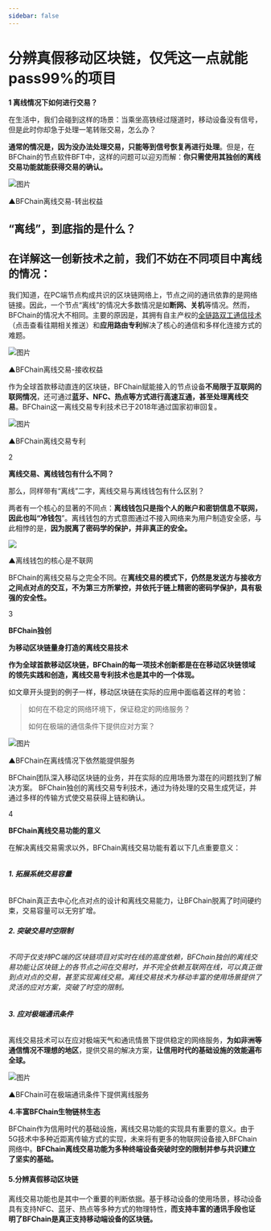 ```yaml
---
sidebar: false
---
```


# 分辨真假移动区块链，仅凭这一点就能pass99%的项目

**1  离线情况下如何进行交易？** 

在生活中，我们会碰到这样的场景：当乘坐高铁经过隧道时，移动设备没有信号，但是此时你却急于处理一笔转账交易，怎么办？

**通常的情况是，因为没办法处理交易，只能等到信号恢复再进行处理**。但是，在BFChain的节点软件BFT中，这样的问题可以迎刃而解：**你只需使用其独创的离线交易功能就能获得交易的确认。**

![图片](./image//07-01.gif)

▲BFChain离线交易-转出权益

## 

## **“离线”，到底指的是什么？**

## 在详解这一创新技术之前，我们不妨在不同项目中离线的情况：

我们知道，在PC端节点构成共识的区块链网络上，节点之间的通讯依靠的是网络链接。因此，一个节点“离线”的情况大多数情况是如**断网、关机**等情况。然而，BFChain的情况大不相同。主要的原因是，其拥有自主产权的[全链路双工通信技术](http://mp.weixin.qq.com/s?__biz=MzU3NDc0Nzg4Nw==&mid=2247484456&idx=1&sn=27c7e60a520428e5141813d1966f9f4f&chksm=fd2ce1a8ca5b68be398e27bb6a8fcd79e441cd31b23ad376e85006fd76b23ff1fc39080d3132&scene=21#wechat_redirect)（点击查看往期相关推送）和**应用路由专利**解决了核心的通信和多样化连接方式的难题。

![图片](./image//07-02.gif)

▲BFChain离线交易-接收权益

作为全球首款移动直连的区块链，BFChain赋能接入的节点设备**不局限于互联网的联网情况**，还可通过**蓝牙、NFC、热点等方式进行高速互通，甚至处理离线交易**。BFChain这一离线交易专利技术已于2018年通过国家初审回复。

![图片](./image//07-03.jpg)

▲BFChain离线交易专利

2

   **离线交易、离线钱包有什么不同？** 

那么，同样带有“离线”二字，离线交易与离线钱包有什么区别？

两者有一个核心的显著的不同点：**离线钱包只是指个人的账户和密钥信息不联网，因此也叫“冷钱包**”。离线钱包的方式意图通过不接入网络来为用户制造安全感，与此相悖的是，**因为脱离了密码学的保护，并非真正的安全。**

![](./image//07-04.jpg)

▲离线钱包的核心是不联网

BFChain的离线交易与之完全不同。在**离线交易的模式下，仍然是发送方与接收方之间点对点的交互，不为第三方所掌控，并依托于链上精密的密码学保护，具有极强的安全性。**

3

  **BFChain独创**

**为移动区块链量身打造的离线交易技术** 

**作为全球首款移动区块链，BFChain的每一项技术创新都是在在移动区块链领域的领先实践和创造，离线交易专利技术也是其中的一个体现。**

如文章开头提到的例子一样，移动区块链在实际的应用中面临着这样的考验：

> 如何在不稳定的网络环境下，保证稳定的网络服务？
> 
> 如何在极端的通信条件下提供应对方案？

![图片](./image//07-05.jpg)

▲BFChain在离线情况下依然能提供服务

BFChain团队深入移动区块链的业务，并在实际的应用场景为潜在的问题找到了解决方案。 BFChain独创的离线交易专利技术，通过为待处理的交易生成凭证，并通过多样的传输方式使交易获得上链和确认。

4

  **BFChain离线交易功能的意义** 

在解决离线交易需求以外，BFChain离线交易功能有着以下几点重要意义：

###### 

###### **1. 拓展系统交易容量**

BFChain真正去中心化点对点的设计和离线交易能力，让BFChain脱离了时间硬约束，交易容量可以无穷扩增。

###### **2. 突破交易时空限制**

###### 不同于仅支持PC端的区块链项目对实时在线的高度依赖，BFChain独创的离线交易功能让区块链上的各节点之间在交易时，并不完全依赖互联网在线，可以真正做到点对点的交易，甚至实现离线交易。离线交易技术为移动丰富的使用场景提供了灵活的应对方案，突破了时空的限制。

###### **3. 应对极端通讯条件**

离线交易技术可以在应对极端天气和通讯情景下提供稳定的网络服务，**为如非洲等通信情况不理想的地区**，提供交易的解决方案，**让信用时代的基础设施的效能遍布全球。**

![图片](./image//07-06.jpg)

▲BFChain可在极端通讯条件下提供离线服务

**4.丰富BFChain生物链林生态**

BFChain作为信用时代的基础设施，离线交易功能的实现具有重要的意义。由于5G技术中多种近距离传输方式的实现，未来将有更多的物联网设备接入BFChain网络中。**BFChain离线交易功能为多种终端设备突破时空的限制并参与共识建立了坚实的基础。**

#### **5.分辨真假移动区块链**

离线交易功能也是其中一个重要的判断依据。基于移动设备的使用场景，移动设备具有支持NFC、蓝牙、热点等多种方式的物理特性，**而支持丰富的通讯手段也证明了BFChain是真正支持移动端设备的区块链。**
